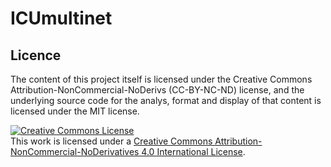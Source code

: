 # ICUmultinet


## Licence
The content of this project itself is licensed under the Creative Commons Attribution-NonCommercial-NoDerivs (CC-BY-NC-ND) license, and the underlying source code for the analys, format and display of that content is licensed under the MIT license.

<a rel="license" href="http://creativecommons.org/licenses/by-nc-nd/4.0/"><img alt="Creative Commons License" style="border-width:0" src="https://i.creativecommons.org/l/by-nc-nd/4.0/88x31.png" /></a><br />This work is licensed under a <a rel="license" href="http://creativecommons.org/licenses/by-nc-nd/4.0/">Creative Commons Attribution-NonCommercial-NoDerivatives 4.0 International License</a>.


